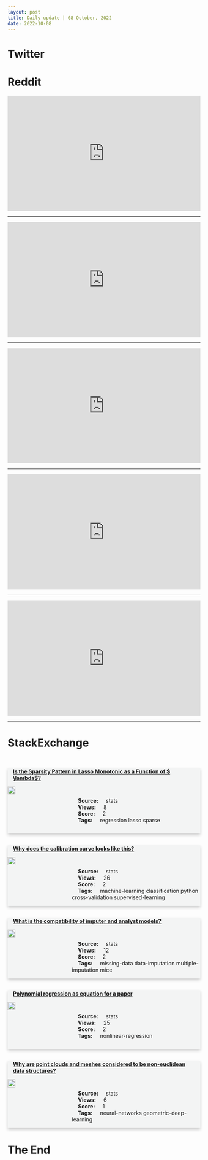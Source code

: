 ```yaml
---
layout: post
title: Daily update | 08 October, 2022
date: 2022-10-08
---
```


<script async src="https://platform.twitter.com/widgets.js" charset="utf-8"></script>


<script src='https://storage.ko-fi.com/cdn/scripts/overlay-widget.js'></script>
<script>
  kofiWidgetOverlay.draw('themldojo', {
    'type': 'floating-chat',
    'floating-chat.donateButton.text': 'Support me',
    'floating-chat.donateButton.background-color': '#f45d22',
    'floating-chat.donateButton.text-color': '#fff'
  });
</script>

# Twitter 

<blockquote class="twitter-tweet"><a href="https://twitter.com/TansuYegen/status/1578348377841881089"></a></blockquote>

<blockquote class="twitter-tweet"><a href="https://twitter.com/Grady_Booch/status/1578495386993377280"></a></blockquote>

<blockquote class="twitter-tweet"><a href="https://twitter.com/gp_pulipaka/status/1578258324272943106"></a></blockquote>

<blockquote class="twitter-tweet"><a href="https://twitter.com/gp_pulipaka/status/1578243982110466049"></a></blockquote>

<blockquote class="twitter-tweet"><a href="https://twitter.com/PiyushGoyalOffc/status/1578308693900550145"></a></blockquote>

<blockquote class="twitter-tweet"><a href="https://twitter.com/ylecun/status/1578465107201302528"></a></blockquote>

<blockquote class="twitter-tweet"><a href="https://twitter.com/ylecun/status/1578200900270977024"></a></blockquote>

<blockquote class="twitter-tweet"><a href="https://twitter.com/DeepMind/status/1578347776119046144"></a></blockquote>

<blockquote class="twitter-tweet"><a href="https://twitter.com/DeepMind/status/1578386099042410497"></a></blockquote>

<blockquote class="twitter-tweet"><a href="https://twitter.com/ylecun/status/1578464231296741376"></a></blockquote>

# Reddit 

<iframe id="reddit-embed" src="https://www.redditmedia.com/r/datascience/comments/xxmctx/predatory_data_science_it_companies?ref_source=embed&amp;ref=share&amp;embed=true" sandbox="allow-scripts allow-same-origin allow-popups" style="border: none;" height="300" width="100%" scrolling="yes"></iframe>
<hr style="width:100%;text-align:left;margin-left:0">
<iframe id="reddit-embed" src="https://www.redditmedia.com/r/datascience/comments/xy11a2/rant_my_boss_asked_what_a_classifier_was_today_i?ref_source=embed&amp;ref=share&amp;embed=true" sandbox="allow-scripts allow-same-origin allow-popups" style="border: none;" height="300" width="100%" scrolling="yes"></iframe>
<hr style="width:100%;text-align:left;margin-left:0">
<iframe id="reddit-embed" src="https://www.redditmedia.com/r/MachineLearning/comments/xxyeun/d_giving_up_on_staying_up_to_date_and_splitting?ref_source=embed&amp;ref=share&amp;embed=true" sandbox="allow-scripts allow-same-origin allow-popups" style="border: none;" height="300" width="100%" scrolling="yes"></iframe>
<hr style="width:100%;text-align:left;margin-left:0">
<iframe id="reddit-embed" src="https://www.redditmedia.com/r/MachineLearning/comments/xxmdbv/p_stabledreamfusion_a_working_implementation_of?ref_source=embed&amp;ref=share&amp;embed=true" sandbox="allow-scripts allow-same-origin allow-popups" style="border: none;" height="300" width="100%" scrolling="yes"></iframe>
<hr style="width:100%;text-align:left;margin-left:0">
<iframe id="reddit-embed" src="https://www.redditmedia.com/r/dataengineering/comments/xxuodv/do_programmers_like_it_when_someone_asks_you_to?ref_source=embed&amp;ref=share&amp;embed=true" sandbox="allow-scripts allow-same-origin allow-popups" style="border: none;" height="300" width="100%" scrolling="yes"></iframe>
<hr style="width:100%;text-align:left;margin-left:0">

<style>
.card {
box-shadow: 0 4px 8px 0 rgba(0,0,0,0.2);
transition: 0.3s;
width: 100%;
background-color: #F3F4F4;
}
p{
    margin-left:  3em;
    padding-top: 1em;
}
.part2{
    display: grid;
    grid-template-columns: 1fr 3fr;
}
h4{
    margin: 1em;
}

.card:hover {
box-shadow: 0 8px 16px 0 rgba(0,0,0,0.2);
}
b {
padding: 2px 16px;
}
</style>
  
# StackExchange 


  <br>
  <div class="card">
  <h4><a href='https://stats.stackexchange.com/questions/591464/is-the-sparsity-pattern-in-lasso-monotonic-as-a-function-of-lambda'>Is the Sparsity Pattern in Lasso Monotonic as a Function of $ \lambda$?</a></h4> 
  <div class="part2">
      <img src="https://cdn.sstatic.net/Sites/stats/Img/apple-touch-icon@2.png?v=344f57aa10cc" alt="Img missing!" style="width:40%">
      <p><b>Source:</b> stats<br><b>Views:</b> 8<br><b>Score:</b> 2<br><b>Tags:</b> <span class="badge badge-dark">regression</span> <span class="badge badge-dark">lasso</span> <span class="badge badge-dark">sparse</span></p> 
  </div>
  </div>
      
  <br>
  <div class="card">
  <h4><a href='https://stats.stackexchange.com/questions/591498/why-does-the-calibration-curve-looks-like-this'>Why does the calibration curve looks like this?</a></h4> 
  <div class="part2">
      <img src="https://cdn.sstatic.net/Sites/stats/Img/apple-touch-icon@2.png?v=344f57aa10cc" alt="Img missing!" style="width:40%">
      <p><b>Source:</b> stats<br><b>Views:</b> 26<br><b>Score:</b> 2<br><b>Tags:</b> <span class="badge badge-dark">machine-learning</span> <span class="badge badge-dark">classification</span> <span class="badge badge-dark">python</span> <span class="badge badge-dark">cross-validation</span> <span class="badge badge-dark">supervised-learning</span></p> 
  </div>
  </div>
      
  <br>
  <div class="card">
  <h4><a href='https://stats.stackexchange.com/questions/591499/what-is-the-compatibility-of-imputer-and-analyst-models'>What is the compatibility of imputer and analyst models?</a></h4> 
  <div class="part2">
      <img src="https://cdn.sstatic.net/Sites/stats/Img/apple-touch-icon@2.png?v=344f57aa10cc" alt="Img missing!" style="width:40%">
      <p><b>Source:</b> stats<br><b>Views:</b> 12<br><b>Score:</b> 2<br><b>Tags:</b> <span class="badge badge-dark">missing-data</span> <span class="badge badge-dark">data-imputation</span> <span class="badge badge-dark">multiple-imputation</span> <span class="badge badge-dark">mice</span></p> 
  </div>
  </div>
      
  <br>
  <div class="card">
  <h4><a href='https://stats.stackexchange.com/questions/591494/polynomial-regression-as-equation-for-a-paper'>Polynomial regression as equation for a paper</a></h4> 
  <div class="part2">
      <img src="https://cdn.sstatic.net/Sites/stats/Img/apple-touch-icon@2.png?v=344f57aa10cc" alt="Img missing!" style="width:40%">
      <p><b>Source:</b> stats<br><b>Views:</b> 25<br><b>Score:</b> 2<br><b>Tags:</b> <span class="badge badge-dark">nonlinear-regression</span></p> 
  </div>
  </div>
      
  <br>
  <div class="card">
  <h4><a href='https://stats.stackexchange.com/questions/591448/why-are-point-clouds-and-meshes-considered-to-be-non-euclidean-data-structures'>Why are point clouds and meshes considered to be non-euclidean data structures?</a></h4> 
  <div class="part2">
      <img src="https://cdn.sstatic.net/Sites/stats/Img/apple-touch-icon@2.png?v=344f57aa10cc" alt="Img missing!" style="width:40%">
      <p><b>Source:</b> stats<br><b>Views:</b> 6<br><b>Score:</b> 1<br><b>Tags:</b> <span class="badge badge-dark">neural-networks</span> <span class="badge badge-dark">geometric-deep-learning</span></p> 
  </div>
  </div>
      
# The End